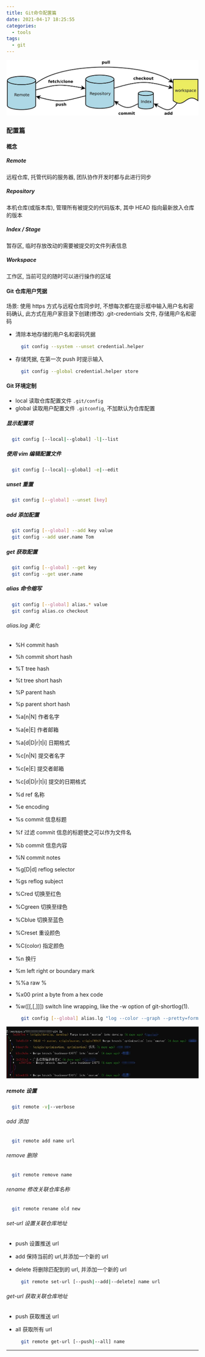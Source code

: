 ```yaml
---
title: Git命令配置篇
date: 2021-04-17 18:25:55
categories:
  - tools
tags:
  - git
---
```


[![概念图](../../images/git-flow-1.jpg)](https://git-scm.com/)

### 配置篇

#### 概念

##### Remote

远程仓库, 托管代码的服务器, 团队协作开发时都与此进行同步

##### Repository

本机仓库(或版本库), 管理所有被提交的代码版本, 其中 HEAD 指向最新放入仓库的版本

##### Index / Stage

暂存区, 临时存放改动的需要被提交的文件列表信息

##### Workspace

工作区, 当前可见的随时可以进行操作的区域

#### Git 仓库用户凭据

场景: 使用 https 方式与远程仓库同步时, 不想每次都在提示框中输入用户名和密码确认, 此方式在用户家目录下创建(修改) .git-credentials 文件, 存储用户名和密码

- 清除本地存储的用户名和密码凭据

  ```bash
    git config --system --unset credential.helper
  ```

- 存储凭据, 在第一次 push 时提示输入

  ```bash
    git config --global credential.helper store
  ```

#### Git 环境定制

- local 读取仓库配置文件 `.git/config`
- global 读取用户配置文件 `.gitconfig`, 不加默认为仓库配置

##### 显示配置项

```bash
  git config [--local|--global] -l|--list
```

##### 使用 vim 编辑配置文件

```bash
  git config [--local|--global] -e|--edit
```

##### unset 重置

```bash
  git config [--global] --unset [key]
```

##### add 添加配置

```bash
  git config [--global] --add key value
  git config --add user.name Tom
```

##### get 获取配置

```bash
  git config [--global] --get key
  git config --get user.name
```

##### alias 命令缩写

```bash
  git config [--global] alias.* value
  git config alias.co checkout
```

###### alias.log 美化

- %H commit hash
- %h commit short hash
- %T tree hash
- %t tree short hash
- %P parent hash
- %p parent short hash
- %a[n|N] 作者名字
- %a[e|E] 作者邮箱
- %a[d|D|r|t|i] 日期格式
- %c[n|N] 提交者名字
- %c[e|E] 提交者邮箱
- %c[d|D|r|t|i] 提交的日期格式
- %d ref 名称
- %e encoding
- %s commit 信息标题
- %f 过滤 commit 信息的标题使之可以作为文件名
- %b commit 信息内容
- %N commit notes
- %g[D|d] reflog selector
- %gs reflog subject
- %Cred 切换至红色
- %Cgreen 切换至绿色
- %Cblue 切换至蓝色
- %Creset 重设颜色
- %C(color) 指定颜色
- %n 换行
- %m left right or boundary mark
- %%a raw %
- %x00 print a byte from a hex code
- %w([[,[,]]]) switch line wrapping, like the -w option of git-shortlog(1).

  ```bash
    git config [--global] alias.lg "log --color --graph --pretty=format:'%Cred%h%Creset -%C(yellow)%d%Creset %s %Cgreen(%cr) %C(bold blue)<%an>%Creset' --abbrev-commit"
  ```

![配置1](../../images/git-config-1.jpg)

##### remote 设置

```bash
  git remote -v|--verbose
```

###### add 添加

```bash
  git remote add name url
```

###### remove 删除

```bash
  git remote remove name
```

###### rename 修改关联仓库名称

```bash
  git remote rename old new
```

###### set-url 设置关联仓库地址

- push 设置推送 url
- add 保持当前的 url,并添加一个新的 url
- delete 将删除匹配到的 url, 并添加一个新的 url

  ```bash
    git remote set-url [--push|--add|--delete] name url
  ```

###### get-url 获取关联仓库地址

- push 获取推送 url
- all 获取所有 url

  ```bash
    git remote get-url [--push|--all] name
  ```

---
